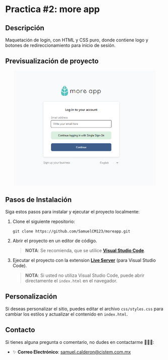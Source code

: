 # **Practica #2: more app**

## **Descripción**

Maquetación de login, con HTML y CSS puro, donde contiene logo y botones de redireccionamiento para inicio de sesión.

## **Previsualización de proyecto**
<div align="center">
    <img src="./assets/moreapp.png" alt="Login" width="450" />
</div>

## **Pasos de Instalación**

Siga estos pasos para instalar y ejecutar el proyecto localmente:

1. Clone el siguiente repositorio:

    ```proweshell
    git clone https://github.com/SamuelCM123/moreapp.git
    ```

2. Abrir el proyecto en un editor de código.

    > **NOTA**: Se recomienda, que se utilice **[Visual Studio Code](https://code.visualstudio.com/download)**.

3. Ejecutar el proyecto con la extension **[Live Server](https://marketplace.visualstudio.com/items?itemName=ritwickdey.LiveServer)** (para Visual Studio Code).

    > **NOTA**: Si usted no utiliza Visual Studio Code, puede abrir directamente el `index.html` en el navegador.

## **Personalización**

Si deseas personalizar el sitio, puedes editar el archivo `css/styles.css` para cambiar los estilos y actualizar el contenido en `index.html`.

## **Contacto**

Si tienes alguna pregunta o comentario, no dudes en contactarme 🙋🏻‍♂️:

- ✨ **Correo Electrónico**: samuel.calderon@cistem.com.mx
